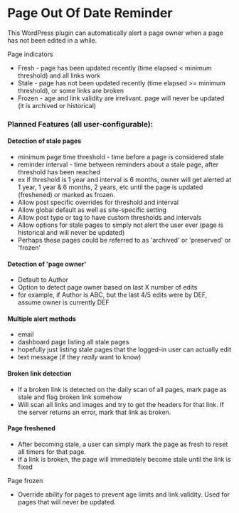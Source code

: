 Page Out Of Date Reminder
=========================

This WordPress plugin can automatically alert a page owner when a page
has not been edited in a while.

Page indicators
* Fresh - page has been updated recently (time elapsed < minimum threshold) and all links work
* Stale - page has not been updated recently (time elapsed >= minimum threshold), or some links are broken
* Frozen - age and link validity are irrelivant. page will never be updated (it is archived or historical)

### Planned Features (all user-configurable):


#### Detection of stale pages
* minimum page time threshold - time before a page is considered stale
* reminder interval - time between reminders about a stale page, after threshold has been reached
 * ex if threshold is 1 year and interval is 6 months,
   owner will get alerted at 1 year, 1 year & 6 months, 2 years, etc
   until the page is updated (freshened) or marked as frozen.
* Allow post specific overrides for threshold and interval
* Allow global default as well as site-specific setting
* Allow post type or tag to have custom thresholds and intervals
* Allow options for stale pages to simply not alert the user ever (page is historical and will never be updated)
 * Perhaps these pages could be referred to as 'archived' or 'preserved' or 'frozen'

#### Detection of 'page owner'
* Default to Author
* Option to detect page owner based on last X number of edits
 * for example, if Author is ABC, but the last 4/5 edits were by DEF, assume owner is currently DEF

#### Multiple alert methods
* email
* dashboard page listing all stale pages
 * hopefully just listing stale pages that the logged-in user can actually edit
* text message (if they _really_ want to know)

#### Broken link detection
* If a broken link is detected on the daily scan of all pages, mark page as stale and flag broken link somehow
* Will scan all links and images and try to get the headers for that link.
  If the server returns an error, mark that link as broken.

#### Page freshened
* After becoming stale, a user can simply mark the page as fresh to reset all timers for that page.
* If a link is broken, the page will immediately become stale until the link is fixed

Page frozen
* Override ability for pages to prevent age limits and link validity. Used for pages that will never be updated.
